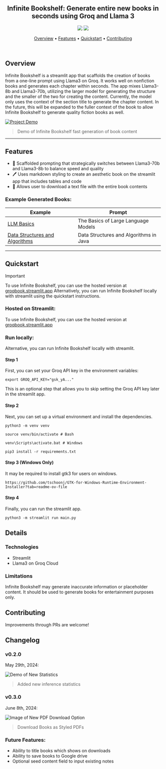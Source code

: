 <h2 align="center">
 <br>
 Infinite Bookshelf: Generate entire new books in seconds using Groq and Llama 3
 <br>
</h2>

<p align="center">
 <a href="https://github.com/bklieger/infinite-bookshelf/stargazers"><img src="https://img.shields.io/github/stars/bklieger/infinite-bookshelf"></a>
 <a href="https://github.com/bklieger/infinite-bookshelf/blob/main/LICENSE.md">
 <img src="https://img.shields.io/badge/License-MIT-green.svg">
 </a>
</p>

<p align="center">
 <a href="#Overview">Overview</a> •
 <a href="#Features">Features</a> •
 <a href="#Quickstart">Quickstart</a> •
 <a href="#Contributing">Contributing</a>
</p>

<br>

## Overview

Infinite Bookshelf is a streamlit app that scaffolds the creation of books from a one-line prompt using Llama3 on Groq. It works well on nonfiction books and generates each chapter within seconds. The app mixes Llama3-8b and Llama3-70b, utilizing the larger model for generating the structure and the smaller of the two for creating the content. Currently, the model only uses the context of the section title to generate the chapter content. In the future, this will be expanded to the fuller context of the book to allow Infinite Bookshelf to generate quality fiction books as well.

[![Project Demo](https://img.youtube.com/vi/91Ekd5Yp3lU/0.jpg)](https://www.youtube.com/watch?v=91Ekd5Yp3lU)
> Demo of Infinite Bookshelf fast generation of book content

---

## Features

- 📖 Scaffolded prompting that strategically switches between Llama3-70b and Llama3-8b to balance speed and quality
- 🖊️ Uses markdown styling to create an aesthetic book on the streamlit app that includes tables and code 
- 📂 Allows user to download a text file with the entire book contents

### Example Generated Books:

| Example                                      | Prompt                                                                                                                                |
| -------------------------------------------- | ------------------------------------------------------------------------------------------------------------------------------------------ |
| [LLM Basics](Example_1.md)             |  The Basics of Large Language Models                                       |
| [Data Structures and Algorithms](Example_2.md) | Data Structures and Algorithms in Java                                            |

---

## Quickstart

> [!IMPORTANT]
> To use Infinite Bookshelf, you can use the hosted version at [groqbook.streamlit.app](https://groqbook.streamlit.app)
> Alternatively, you can run Infinite Bookshelf locally with streamlit using the quickstart instructions.


### Hosted on Streamlit:

To use Infinite Bookshelf, you can use the hosted version at [groqbook.streamlit.app](https://groqbook.streamlit.app)


### Run locally:

Alternative, you can run Infinite Bookshelf locally with streamlit.

#### Step 1
First, you can set your Groq API key in the environment variables:

~~~
export GROQ_API_KEY="gsk_yA..."
~~~

This is an optional step that allows you to skip setting the Groq API key later in the streamlit app.

#### Step 2
Next, you can set up a virtual environment and install the dependencies.

~~~
python3 -m venv venv
~~~

~~~
source venv/bin/activate # Bash

venv\Scripts\activate.bat # Windows
~~~

~~~
pip3 install -r requirements.txt
~~~


#### Step 3 (Windows Only)
It may be required to install gtk3 for users on windows.

~~~
https://github.com/tschoonj/GTK-for-Windows-Runtime-Environment-Installer?tab=readme-ov-file
~~~

#### Step 4
Finally, you can run the streamlit app.

~~~
python3 -m streamlit run main.py
~~~



## Details


### Technologies

- Streamlit
- Llama3 on Groq Cloud

### Limitations

Infinite Bookshelf may generate inaccurate information or placeholder content. It should be used to generate books for entertainment purposes only.


## Contributing

Improvements through PRs are welcome!


## Changelog

### v0.2.0
May 29th, 2024:

![Demo of New Statistics](https://github.com/user-attachments/assets/aac277e5-1f91-4de3-9107-2455d4d502cd)

> Added new inference statistics

### v0.3.0
June 8th, 2024:

![Image of New PDF Download Option](assets/imgs/release_note_jun_8th.png)
> Download Books as Styled PDFs


### Future Features:
- Ability to title books which shows on downloads
- Ability to save books to Google drive
- Optional seed content field to input existing notes
